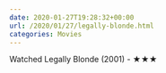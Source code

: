 ```yaml
---
date: 2020-01-27T19:28:32+00:00
url: /2020/01/27/legally-blonde.html
categories: Movies
---
```

Watched Legally Blonde (2001) - ★★★




